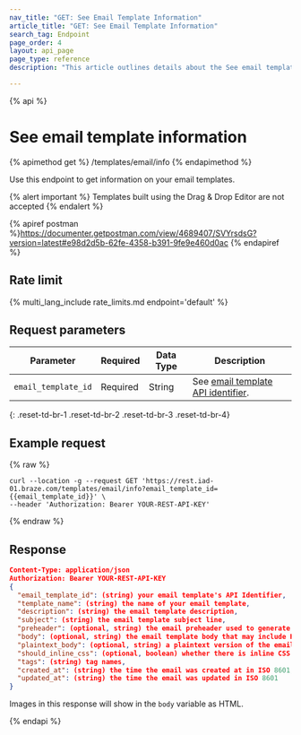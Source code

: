 ```yaml
---
nav_title: "GET: See Email Template Information"
article_title: "GET: See Email Template Information"
search_tag: Endpoint
page_order: 4
layout: api_page
page_type: reference
description: "This article outlines details about the See email template Braze endpoint."

---
```

{% api %}
# See email template information
{% apimethod get %}
/templates/email/info
{% endapimethod %}

Use this endpoint to get information on your email templates.

{% alert important %}
Templates built using the Drag & Drop Editor are not accepted
{% endalert %}

{% apiref postman %}https://documenter.getpostman.com/view/4689407/SVYrsdsG?version=latest#e98d2d5b-62fe-4358-b391-9fe9e460d0ac {% endapiref %}

## Rate limit

{% multi_lang_include rate_limits.md endpoint='default' %}

## Request parameters

| Parameter | Required | Data Type | Description |
|---|---|---|---|
| `email_template_id`  | Required | String | See [email template API identifier]({{site.baseurl}}/api/identifier_types/). |
{: .reset-td-br-1 .reset-td-br-2 .reset-td-br-3  .reset-td-br-4}

## Example request
{% raw %}
```
curl --location -g --request GET 'https://rest.iad-01.braze.com/templates/email/info?email_template_id={{email_template_id}}' \
--header 'Authorization: Bearer YOUR-REST-API-KEY'
```
{% endraw %}

## Response 

```json
Content-Type: application/json
Authorization: Bearer YOUR-REST-API-KEY
{
  "email_template_id": (string) your email template's API Identifier,
  "template_name": (string) the name of your email template,
  "description": (string) the email template description,
  "subject": (string) the email template subject line,
  "preheader": (optional, string) the email preheader used to generate previews in some clients),
  "body": (optional, string) the email template body that may include HTML,
  "plaintext_body": (optional, string) a plaintext version of the email template body,
  "should_inline_css": (optional, boolean) whether there is inline CSS in the body of the template - defaults to the css inlining value for the App Group,
  "tags": (string) tag names,
  "created_at": (string) the time the email was created at in ISO 8601,
  "updated_at": (string) the time the email was updated in ISO 8601
}
```

Images in this response will show in the `body` variable as HTML.

{% endapi %}
